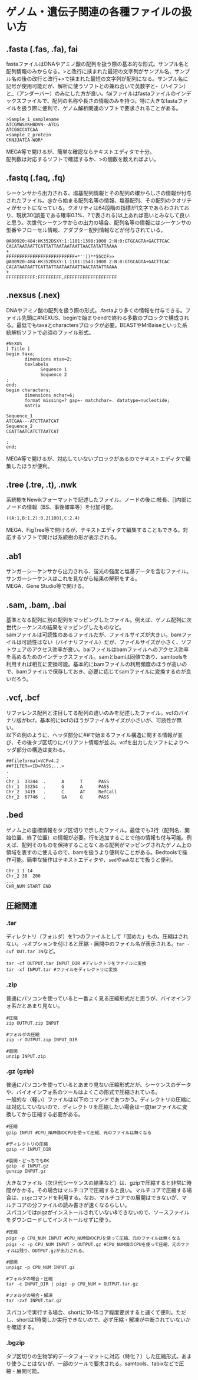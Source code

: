 # ゲノム・遺伝子関連の各種ファイルの扱い方

## .fasta (.fas, .fa), fai
fastaファイルはDNAやアミノ酸の配列を扱う際の基本的な形式。サンプル名と配列情報のみからなる。>と改行に挟まれた最短の文字列がサンプル名、サンプル名の後の改行と改行+>で挟まれた最短の文字列が配列になる。サンプル名に記号が使用可能だが、解析に使うソフトとの兼ね合いで英数字と-（ハイフン）と\_（アンダーバー）のみにした方が良い。faiファイルはfastaファイルのインデックスファイルで、配列の名称や長さの情報のみを持つ。特に大きなfastaファイルを扱う際に便利で、ゲノム解析関連のソフトで要求されることがある。<br>
```
>Sample_1_samplename
ATCGMWSYKHBDVN--ATCG
ATCGGCCATCAA
>sample_2_protein
CKNJJATCA-WQR*
```
MEGA等で開けるが、簡単な確認ならテキストエディタで十分。<br>
配列数は対応するソフトで確認するか、>の個数を数えればよい。
## .fastq (.faq, .fq)
シーケンサから出力される、塩基配列情報とその配列の確からしさの情報が付与されたファイル。@から始まる配列名等の情報、塩基配列、その配列のクオリティがセットになっている。クオリティは64段階の指標が1文字であらわされており、現状30(誤差である確率0.1%、?で表される)以上あれば高いとみなして良いと思う。次世代シーケンサからの出力の場合、配列名等の情報にはシーケンサの型番やフローセル情報、アダプター配列情報などが付与されている。
```
@A00920:484:HK352DSXY:1:1101:1398:1000 2:N:0:GTGCAGTA+GACTTCAC
CACATAATAATTCATTATTAATAATAATTAACTATATTAAAA
+
FFFFFFFFFFFFFFFFFFFFFFFFFF+*''))**55CCF>>
@A00920:484:HK352DSXY:1:1101:1543:1000 2:N:0:GTGCAGTA+GACTTCAC
CACATAATAATTCATTATTAATAATAATTAACTATATTAAAA
+
FFFFFFFFFFF:FFFFFFFFF,FFFFFFFFFFFFFFFFFFFF
```
## .nexsus (.nex)
DNAやアミノ酸の配列を扱う際の形式。.fastaより多くの情報を付与できる。ファイル先頭に#NEXUS、beginで始まりendで終わる多数のブロックで構成される。最低でもtaxaとcharactersブロックが必要。BEASTやMrBaiseといった系統解析ソフトで必須のファイル形式。

```
#NEXUS
[ Title ]
begin taxa;
       dimensions ntax=2;
       taxlabels
             Sequence 1
             Sequence 2
;
end;
begin characters;
       dimensions nchar=6;
       format missing=? gap=- matchchar=. datatype=nucleotide;
       matrix

Sequence_1
ATCGAA---ATCTTAATCAT
Sequence_2
CGATTAATCATCTTAATCAT

;
end;
```
MEGA等で開けるが、対応していないブロックがあるのでテキストエディタで編集したほうが便利。
## .tree (.tre, .t), .nwk
系統樹をNewikフォーマットで記述したファイル。ノードの後に:枝長、[]内部にノードの情報（BS、事後確率等）を付加可能。
```
((A:1,B:1.2):0.2[100],C:2.4)
```
MEGA、FigTree等で開けるが、テキストエディタで編集することもできる。対応するソフトで開けば系統樹の形が表示される。<br>

## .ab1
サンガーシーケンサから出力される、蛍光の強度と塩基データを含むファイル。サンガ―シーケンスはこれを見ながら結果の解釈をする。<br>
MEGA、Gene Studio等で開ける。

## .sam, .bam, .bai
基準となる配列に別の配列をマッピングしたファイル。例えば、ゲノム配列に次世代シーケンスの結果をマッピングしたものなど。<br>
samファイルは可読性のあるファイルだが、ファイルサイズが大きい。bamファイルは可読性はない（バイナリファイル）だが、ファイルサイズが小さく、ソフトウェアのアクセス効率が良い。baiファイルはbamファイルへのアクセス効率を高めるためのインデックスファイル。samとbamは同値であり、samtoolsを利用すれば相互に変換可能。基本的にbamファイルの利用頻度のほうが高いので、bamファイルで保存しておき、必要に応じてsamファイルに変換するのが良いだろう。

## .vcf, .bcf
リファレンス配列と注目してる配列の違いのみを記述したファイル。vcfのバイナリ版がbcf。基本的にbcfのほうがファイルサイズが小さいが、可読性が無い。<br>
以下の例のように、ヘッダ部分に##で始まるファイル構造に関する情報が並び、その後タブ区切りにバリアント情報が並ぶ。vcfを出力したソフトによりヘッダ部分の構造は変わる。
```
##fileformat=VCFv4.2
##FILTER=<ID=PASS,...>
.
.
Chr_1  33244  .      A      T      PASS
Chr_1  33254  .      G      A      PASS
Chr_2  3419   .      C      AT     RefCall
Chr_2  67746  .      GA     G      PASS
```
## .bed
ゲノム上の座標情報をタブ区切りで示したファイル。最低でも3行（配列名、開始位置、終了位置）の情報が必要。行を追加することで他の情報も付与可能。例えば、配列そのものを保持することなくある配列がマッピングされたゲノム上の領域を表すのに使えるので、bamを扱うより便利なことがある。Bedtoolsで操作可能。簡単な操作はテキストエディタや、`sed`や`awk`などで扱うと便利。<br>
```
Chr_1 1 14
Chr_2 30  200
...
CHR_NUM START END
```

## 圧縮関連

### .tar
ディレクトリ（フォルダ）を1つのファイルとして「固めた」もの。圧縮はされない。`-v`オプションを付けると圧縮・展開中のファイル名が表示される。`tar -cvf OUT.tar IN`など。
```
tar -cf OUTPUT.tar INPUT_DIR #ディレクトリをファイルに変換
tar -xf INPUT.tar #ファイルをディレクトリに変換
```
### .zip
普通にパソコンを使っていると一番よく見る圧縮形式だと思うが、バイオインフォ系だとあまり見ない。
```
#圧縮
zip OUTPUT.zip INPUT

#フォルダの圧縮
zip -r OUTPUT.zip INPUT_DIR

#展開
unzip INPUT.zip
```
### .gz (gzip)
普通にパソコンを使っているとあまり見ない圧縮形式だが、シーケンスのデータや、バイオインフォ系のツールはよくこの形式で圧縮されている。<br>
一般的な（軽い）ファイルは以下のコマンドであつかう。ディレクトリの圧縮には対応していないので、ディレクトリを圧縮したい場合は一度tarファイルに変換してから圧縮する必要がある。
```
#圧縮
gzip INPUT #CPU_NUM個のCPUを使って圧縮、元のファイルは無くなる

#ディレクトリの圧縮
gzip -r INPUT_DIR

#展開・どっちでもOK
gzip -d INPUT.gz
gunzip INPUT.gz
```
大きなファイル（次世代シーケンスの結果など）は、gzipで圧縮すると非常に時間がかかる。その場合はマルチコアで圧縮すると良い。マルチコアで圧縮する場合は、`pigz`コマンドを利用する。なお、マルチコアでの展開はできないが、マルチコアの分ファイルの読み書きが速くなるらしい。<br>
スパコンではpigzがインストールされていない&できないので、ソースファイルをダウンロードしてインストールせずに使う。
```
#圧縮
pigz -p CPU_NUM INPUT #CPU_NUM個のCPUを使って圧縮、元のファイルは無くなる
pigz -c -p CPU_NUM INPUT > OUTPUT.gz #CPU_NUM個のCPUを使って圧縮、元のファイルは残り、OUTPUT.gzが出力される。

#展開
unpigz -p CPU_NUM INPUT.gz

#フォルダの場合・圧縮
tar -c INPUT_DIR | pigz -p CPU_NUM > OUTPUT.tar.gz

#フォルダの場合・解凍
tar -zxf INPUT.tar.gz
```
スパコンで実行する場合、shortに10-15コア程度要求すると速くて便利。ただし、shortは1時間しか実行できないので、必ず圧縮・解凍が中断されていないかを確認する。

### .bgzip
タブ区切りの生物学的データフォーマットに対応（特化？）した圧縮形式。あまり使うことはないが、一部のツールで要求される。samtools、tabixなどで圧縮・展開可能。


